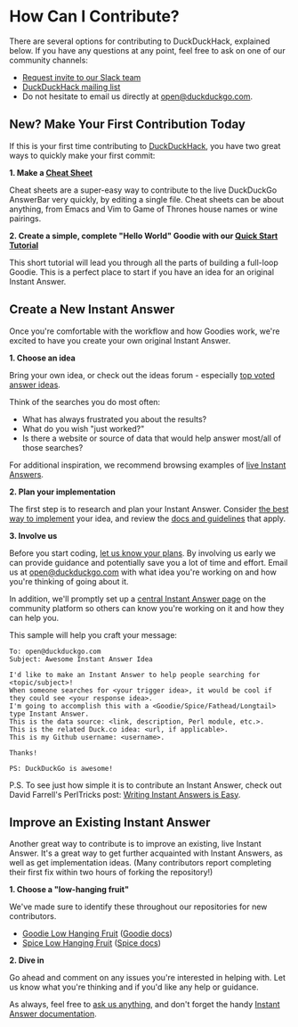 # How Can I Contribute?

There are several options for contributing to DuckDuckHack, explained below. If you have any questions at any point, feel free to ask on one of our community channels:

- [Request invite to our Slack team](mailto:QuackSlack@duckduckgo.com?subject=AddMe)
- [DuckDuckHack mailing list](https://duck.co/redir/?u=https%3A%2F%2Fwww.listbox.com%2Fsubscribe%2F%3Flist_id%3D197814)
- Do not hesitate to email us directly at [open@duckduckgo.com](mailto:open@duckduckgo.com).

## New? Make Your First Contribution Today

If this is your first time contributing to [DuckDuckHack](http://www.duckduckhack.com), you have two great ways to quickly make your first commit:

**1. Make a [Cheat Sheet](https://duck.co/duckduckhack/goodie_cheat_sheets)**

Cheat sheets are a super-easy way to contribute to the live DuckDuckGo AnswerBar very quickly, by editing a single file. Cheat sheets can be about anything, from Emacs and Vim to Game of Thrones house names or wine pairings.

**2. Create a simple, complete "Hello World" Goodie with our [Quick Start Tutorial](https://duck.co/duckduckhack/goodie_quickstart)**

This short tutorial will lead you through all the parts of building a full-loop Goodie. This is a perfect place to start if you have an idea for an original Instant Answer.

## Create a New Instant Answer

Once you're comfortable with the workflow and how Goodies work, we're excited to have you create your own original Instant Answer. 

**1. Choose an idea**

Bring your own idea, or check out the ideas forum - especially [top voted answer ideas](https://duck.co/ideas/status/3?table_lnKRpLENwO2NUmZUyukQpw_sort=votes). 

Think of the searches you do most often:

- What has always frustrated you about the results? 
- What do you wish "just worked?"
- Is there a website or source of data that would help answer most/all of those searches?

For additional inspiration, we recommend browsing examples of [live Instant Answers](https://duck.co/ia).

**2. Plan your implementation**

The first step is to research and plan your Instant Answer. Consider [the best way to implement](https://duck.co/duckduckhack/determine_your_instant_answer_type) your idea, and review the [docs and guidelines](https://duck.co/duckduckhack/ddh-intro) that apply.
	
**3. Involve us**

Before you start coding, [let us know your plans](mailto:open@duckduckgo.com). By involving us early we can provide guidance and potentially save you a lot of time and effort. Email us at [open@duckduckgo.com](mailto:open@duckduckgo.com) with what idea you're working on and how you're thinking of going about it.

In addition, we'll promptly set up a [central Instant Answer page](http://www.duck.co/ia) on the community platform so others can know you're working on it and how they can help you.

This sample will help you craft your message:

```text
To: open@duckduckgo.com
Subject: Awesome Instant Answer Idea

I'd like to make an Instant Answer to help people searching for <topic/subject>!
When someone searches for <your trigger idea>, it would be cool if they could see <your response idea>.
I'm going to accomplish this with a <Goodie/Spice/Fathead/Longtail> type Instant Answer.
This is the data source: <link, description, Perl module, etc.>.
This is the related Duck.co idea: <url, if applicable>.
This is my Github username: <username>.

Thanks!

PS: DuckDuckGo is awesome!
```

P.S. To see just how simple it is to contribute an Instant Answer, check out David Farrell's PerlTricks post: [Writing Instant Answers is Easy](http://perltricks.com/article/169/2015/4/20/Writing-DuckDuckGo-instant-answers-is-easy).

## Improve an Existing Instant Answer

Another great way to contribute is to improve an existing, live Instant Answer. It's a great way to get further acquainted with Instant Answers, as well as get implementation ideas. (Many contributors report completing their first fix within two hours of forking the repository!)

**1. Choose a "low-hanging fruit"**

We've made sure to identify these throughout our repositories for new contributors.

- [Goodie Low Hanging Fruit](https://github.com/duckduckgo/zeroclickinfo-goodies/issues?q=is%3Aopen+is%3Aissue+label%3A%22Low-Hanging+Fruit%22) ([Goodie docs](https://duck.co/duckduckhack/goodie_overview))
- [Spice Low Hanging Fruit](https://github.com/duckduckgo/zeroclickinfo-spice/issues?q=is%3Aopen+is%3Aissue+label%3A%22Low-Hanging+Fruit%22) ([Spice docs](https://duck.co/duckduckhack/spice_overview))

**2. Dive in**

Go ahead and comment on any issues you're interested in helping with. Let us know what you're thinking and if you'd like any help or guidance. 
	
As always, feel free to [ask us anything](mailto:open@duckduckgo.com), and don't forget the handy [Instant Answer documentation](https://duck.co/duckduckhack/ddh-intro).



